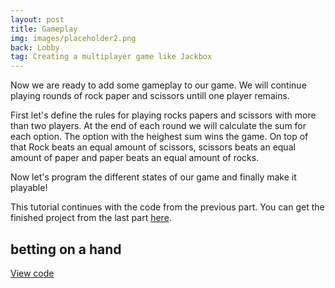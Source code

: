 ```yaml
---
layout: post
title: Gameplay
img: images/placeholder2.png
back: Lobby
tag: Creating a multiplayer game like Jackbox
---
```


Now we are ready to add some gameplay to our game. We will continue playing rounds of rock paper and scissors untill one player remains.

First let's define the rules for playing rocks papers and scissors with more than two players. At the end of each round we will calculate the sum for each option. The option with the heighest sum wins the game. On top of that Rock beats an equal amount of scissors, scissors beats an equal amount of paper and paper beats an equal amount of rocks.

Now let's program the different states of our game and finally make it playable!

This tutorial continues with the code from the previous part. You can get the finished project from the last part [here](https://github.com/RubenBimmel/MultiplayerGameTutorial/tree/master/06-Lobby).

## betting on a hand

[View code](https://github.com/RubenBimmel/MultiplayerGameTutorial/tree/master/07-Gameplay)